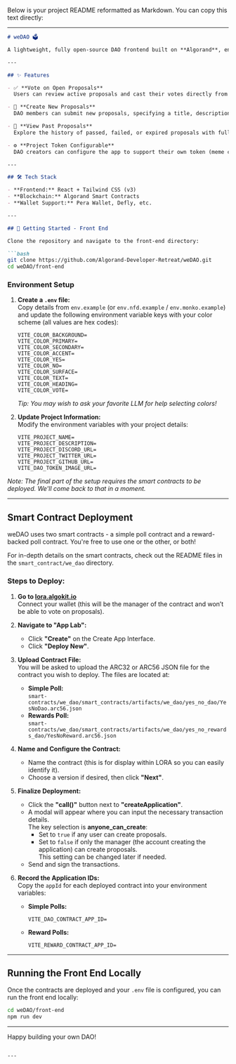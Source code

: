Below is your project README reformatted as Markdown. You can copy this text directly:

---

```markdown
# weDAO 🗳️

A lightweight, fully open-source DAO frontend built on **Algorand**, enabling communities to create and vote on proposals with ease. Designed to be fun, bright, and modular, **weDAO** can be used by *any* token project or DAO.

---

## ✨ Features

- ✅ **Vote on Open Proposals**  
  Users can review active proposals and cast their votes directly from the interface using their Algorand wallet.

- 📝 **Create New Proposals**  
  DAO members can submit new proposals, specifying a title, description, and voting period.

- 📜 **View Past Proposals**  
  Explore the history of passed, failed, or expired proposals with full transparency.

- ⚙️ **Project Token Configurable**  
  DAO creators can configure the app to support their own token (meme coins, base assets, or community governance tokens).

---

## 🛠️ Tech Stack

- **Frontend:** React + Tailwind CSS (v3)
- **Blockchain:** Algorand Smart Contracts
- **Wallet Support:** Pera Wallet, Defly, etc.

---

## 🚀 Getting Started - Front End

Clone the repository and navigate to the front-end directory:

```bash
git clone https://github.com/Algorand-Developer-Retreat/weDAO.git
cd weDAO/front-end
```

### Environment Setup

1. **Create a `.env` file:**  
   Copy details from `env.example` (or `env.nfd.example` / `env.monko.example`) and update the following environment variable keys with your color scheme (all values are hex codes):

   ```env
   VITE_COLOR_BACKGROUND=
   VITE_COLOR_PRIMARY=
   VITE_COLOR_SECONDARY=
   VITE_COLOR_ACCENT=
   VITE_COLOR_YES=
   VITE_COLOR_NO=
   VITE_COLOR_SURFACE=
   VITE_COLOR_TEXT=
   VITE_COLOR_HEADING=
   VITE_COLOR_VOTE=
   ```

   *Tip: You may wish to ask your favorite LLM for help selecting colors!*

2. **Update Project Information:**  
   Modify the environment variables with your project details:

   ```env
   VITE_PROJECT_NAME=
   VITE_PROJECT_DESCRIPTION=
   VITE_PROJECT_DISCORD_URL=
   VITE_PROJECT_TWITTER_URL=
   VITE_PROJECT_GITHUB_URL=
   VITE_DAO_TOKEN_IMAGE_URL=
   ```

*Note: The final part of the setup requires the smart contracts to be deployed. We'll come back to that in a moment.*

---

## Smart Contract Deployment

weDAO uses two smart contracts - a simple poll contract and a reward-backed poll contract. You're free to use one or the other, or both!

For in-depth details on the smart contracts, check out the README files in the `smart_contract/we_dao` directory.

### Steps to Deploy:

1. **Go to [lora.algokit.io](https://lora.algokit.io)**  
   Connect your wallet (this will be the manager of the contract and won’t be able to vote on proposals).

2. **Navigate to "App Lab":**  
   - Click **"Create"** on the Create App Interface.
   - Click **"Deploy New"**.

3. **Upload Contract File:**  
   You will be asked to upload the ARC32 or ARC56 JSON file for the contract you wish to deploy. The files are located at:
   
   - **Simple Poll:**  
     `smart-contracts/we_dao/smart_contracts/artifacts/we_dao/yes_no_dao/YesNoDao.arc56.json`
   - **Rewards Poll:**  
     `smart-contracts/we_dao/smart_contracts/artifacts/we_dao/yes_no_rewards_dao/YesNoReward.arc56.json`

4. **Name and Configure the Contract:**  
   - Name the contract (this is for display within LORA so you can easily identify it).
   - Choose a version if desired, then click **"Next"**.

5. **Finalize Deployment:**  
   - Click the **"call()"** button next to **"createApplication"**.
   - A modal will appear where you can input the necessary transaction details.  
     The key selection is **anyone_can_create**:  
     - Set to `true` if any user can create proposals.
     - Set to `false` if only the manager (the account creating the application) can create proposals.  
     This setting can be changed later if needed.
   - Send and sign the transactions.

6. **Record the Application IDs:**  
   Copy the `appId` for each deployed contract into your environment variables:

   - **Simple Polls:**  
     ```env
     VITE_DAO_CONTRACT_APP_ID=
     ```
   - **Reward Polls:**  
     ```env
     VITE_REWARD_CONTRACT_APP_ID=
     ```

---

## Running the Front End Locally

Once the contracts are deployed and your `.env` file is configured, you can run the front end locally:

```bash
cd weDAO/front-end
npm run dev
```

---

Happy building your own DAO!
```

---
